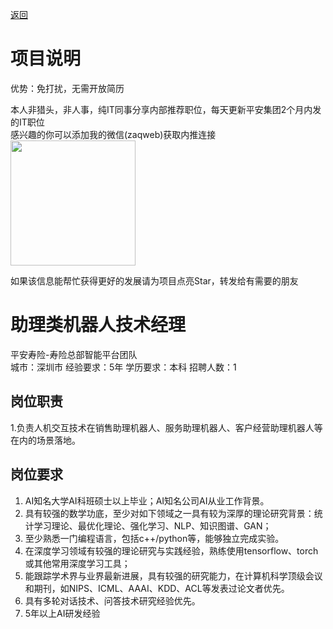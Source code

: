 [返回](../)

# 项目说明

优势：免打扰，无需开放简历

本人非猎头，非人事，纯IT同事分享内部推荐职位，每天更新平安集团2个月内发的IT职位  
感兴趣的你可以添加我的微信(zaqweb)获取内推连接  
<img src="https://github.com/zaqweb/PA-IT-JOBS/blob/master/WechatICode.jpeg"  height="200" width="200">

如果该信息能帮忙获得更好的发展请为项目点亮Star，转发给有需要的朋友

# 助理类机器人技术经理
平安寿险-寿险总部智能平台团队  
城市：深圳市 经验要求：5年 学历要求：本科  招聘人数：1

## 岗位职责
1.负责人机交互技术在销售助理机器人、服务助理机器人、客户经营助理机器人等在内的场景落地。

## 岗位要求
1.	AI知名大学AI科班硕士以上毕业；AI知名公司AI从业工作背景。
2.	具有较强的数学功底，至少对如下领域之一具有较为深厚的理论研究背景：统计学习理论、最优化理论、强化学习、NLP、知识图谱、GAN；
3.	至少熟悉一门编程语言，包括c++/python等，能够独立完成实验。
4.	在深度学习领域有较强的理论研究与实践经验，熟练使用tensorflow、torch或其他常用深度学习工具；
5.	能跟踪学术界与业界最新进展，具有较强的研究能力，在计算机科学顶级会议和期刊，如NIPS、ICML、AAAI、KDD、ACL等发表过论文者优先。
6.	具有多轮对话技术、问答技术研究经验优先。
7.	5年以上AI研发经验




